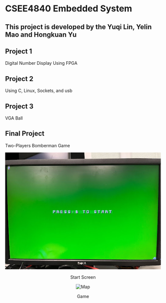 # CSEE4840 Embedded System

## This project is developed by the Yuqi Lin, Yelin Mao and Hongkuan Yu

## Project 1
Digital Number Display
Using FPGA

## Project 2
Using C, Linux, Sockets, and usb

## Project 3
VGA Ball

## Final Project
Two-Players Bomberman Game

<div align="center">
  <img src="Images/startscreen.jpg" alt="Start Screen" />
  <p>Start Screen</p>
</div>


<div align="center">
  <img src="Images/initial start map.jpg" alt="Map" />
  <p>Game</p>
</div>
